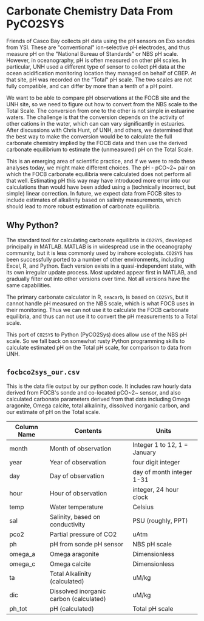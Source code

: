 # Carbonate Chemistry Data From PyCO2SYS
Friends of Casco Bay collects pH data using the pH sensors on Exo sondes from
YSI.   These are "conventional" ion-selective pH electrodes, and thus measure pH
on the "National Bureau of Standards" or NBS pH scale.  However, in oceanography,
pH is often measured on other pH scales. In particular, UNH used a different 
type of sensor to collect pH data at the ocean acidification monitoring location 
they managed on behalf of CBEP. At that site, pH was recorded on the "Total"
pH scale. The two scales are not fully compatible, and can differ by more than a
tenth of a pH point.

We want to be able to compare pH observations at the FOCB site and the UNH site, 
so we need to figure out how to convert from the NBS scale to the Total Scale.
The conversion from one to the other is not simple in estuarine waters.  The
challenge is that the conversion depends on the activity of other cations in the 
water, which can can vary significantly in estuaries. After discussions with 
Chris Hunt, of UNH, and others, we determined that the best way to make the 
conversion would be to calculate the full carbonate chemistry implied by the 
FOCB data and then use the derived carbonate equilibrium to estimate the 
(unmeasured) pH on the Total Scale.

This is an emerging area of scientific practice, and if we were to redo these
analyses today, we might make different choices.  The pH - pCO~2~ pair on which
the FOCB carbonate equilibria were calculated does not perform all that well.
Estimating pH this way may have introduced more error into our calculations than
would have been added using a (technically incorrect, but simple) linear
correction.  In future, we expect data from FOCB sites to include estimates of
alkalinity based on salinity measurements, which should lead to more robust
estimation of carbonate equilibria.

## Why Python?
The standard tool for calculating carbonate equilibria is `CO2SYS`, developed
principally in MATLAB.  MATLAB is in widespread use in the oceanography 
community, but it is less commonly used by inshore ecologists. `CO2SYS` has
been successfully ported to a number of other environments, including Excel, R,
and Python.  Each version exists in a quasi-independent state, with its own
irregular update process.  Most updated appear first in MATLAB, and gradually
filter out into other versions over time.  Not all versions have the same
capabilities.

The primary carbonate calculator in R, `seacarb`, is based on `CO2SYS`, but it
cannot handle pH measured on the NBS scale, which is what FOCB uses in their
monitoring.  Thus we can not use it to calculate the FOCB carbonate equilibria,
and thus can not use it to convert the pH measurements to a Total scale.

This port of `CO2SYS` to Python (PyCO2Sys) does allow use of the NBS pH scale.
So we fall back on somewhat rusty Python programming skills to calculate
estimated pH on the Total pH scale, for comparison to data from UNH.

## `focbco2sys_our.csv`
This is the data file output by our python code.  It includes raw hourly data derived
from FOCB's sonde and co-located pCO~2~ sensor, and also calculated carbonate 
parameters derived from that data including Omega aragonite, Omega calcite, 
total alkalinity, dissolved inorganic carbon, and our estimate of pH on the 
Total scale.

Column Name  | Contents                         | Units                         
-------------|----------------------------------|----------------------
month        | Month of observation             | Integer 1 to 12, 1 = January
year         | Year of observation              | four digit integer
day          | Day of observation               | day of month integer 1-31
hour         | Hour of observation              | integer, 24 hour clock  
temp         | Water temperature                | Celsius
sal          | Salinity, based on conductivity  | PSU (roughly, PPT)
pco2         | Partial pressure of CO2          | uAtm
ph           | pH from sonde pH sensor          | NBS pH scale
omega_a      | Omega aragonite                  | Dimensionless
omega_c      | Omega calcite                    | Dimensionless
ta           | Total Alkalinity (calculated)    |  uM/kg	
dic          | Dissolved inorganic carbon (calculated) | uM/kg
ph_tot       | pH (calculated)                  | Total pH scale
